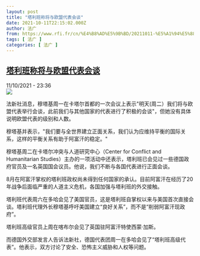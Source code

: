 ```yaml
---
layout: post
title: "塔利班称将与欧盟代表会谈"
date: 2021-10-11T22:15:02.000Z
author: 法广
from: https://www.rfi.fr/cn/%E4%B8%AD%E5%9B%BD/20211011-%E5%A1%94%E5%88%A9%E7%8F%AD%E7%A7%B0%E5%B0%86%E4%B8%8E%E6%AC%A7%E7%9B%9F%E4%BB%A3%E8%A1%A8%E4%BC%9A%E8%B0%88
tags: [ 法广 ]
categories: [ 法广 ]
---
```

<!--1633990502000-->
[塔利班称将与欧盟代表会谈](https://www.rfi.fr/cn/%E4%B8%AD%E5%9B%BD/20211011-%E5%A1%94%E5%88%A9%E7%8F%AD%E7%A7%B0%E5%B0%86%E4%B8%8E%E6%AC%A7%E7%9B%9F%E4%BB%A3%E8%A1%A8%E4%BC%9A%E8%B0%88)
------

<div>
<div>11/10/2021 - 23:36</div><img src="https://s.rfi.fr/media/display/48b2cd70-2adb-11ec-b9cf-005056a97e36/2021-09-22T110724Z_1372755617_RC2ZUP9V72N4_RTRMADP_3_AFGHANISTAN-CONFLICT.JPG"><div >                    <p>法新社消息，穆塔基周一在卡塔尔首都的一次会议上表示"明天(周二）我们将与欧盟代表举行会谈，此前我们与其他国家的代表进行了积极的会谈"，但她没有具体说明欧盟代表的级别和人数。</p><p>穆塔基并表示，"我们要与全世界建立正面关系，我们认为应维持平衡的国际关系，这样的平衡关系有助于阿富汗的稳定。"</p><p>穆塔基周二在卡塔尔冲突与人道研究中心（Center for Conflict and Humanitarian Studies）主办的一项活动中还表示，塔利班已会见过一些德国政府官员及一名英国国会议员。他说，我们不断与各国代表进行正面会谈。</p><p>8月在阿富汗掌权的塔利班政权尚未得到任何国家的承认。目前阿富汗在经历了20年战争后面临严重的人道主义危机，各国加强与塔利班的外交接触。</p><p>塔利班代表周六在多哈会见了美国官员，这是塔利班自掌权以来与美国首次直接会谈。塔利班代理外长穆塔基呼吁美国建立“良好关系”，而不是“削弱阿富汗现政府”。</p><p>塔利班高级官员上周在喀布尔会见了英国驻阿富汗特使西蒙·加斯。</p><p>而德国外交部发言人告诉法新社，德国代表团周一在多哈会见了“塔利班高级代表”。他表示，双方讨论了安全、恐怖主义威胁和人权等问题。</p>                                            <div data-selfpromo-newsletter>    </div>    <div data-selfpromo-app>    </div>                </div>
</div>
